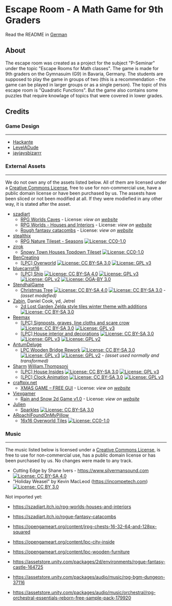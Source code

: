 # Escape Room - A Math Game for 9th Graders
Read the README in [German](README.de.md)

## About
The escape room was created as a project for the subject "P-Seminar" under the topic "Escape Rooms for Math classes". The game is made for 9th graders on the Gymnasuim (G9) in Bavaria, Germany. The students are supposed to play the game in groups of two (this is a recommendation - the game can be played in larger groups or as a single person). The topic of this escape room is "Quadratic Functions". But the game also contains some puzzles that require knowlage of topics that were covered in lower grades. 
## Credits
### Game Design
---
- [Hackante](https://github.com/Hackante)
- [LevelADude](https://github.com/LevelADude)
- [jayjaysbizarrr](https://github.com/jayjaysbizarrr)

### External Assets
---
We do not own any of the assets listed below. All of them are licensed under a [Creative Commons License](https://creativecommons.org/licenses/), free to use for non-commercial use, have a public domain license or have been purchased by us. The assests have been sliced or not been modified at all. If they were modiefied in any other way, it is stated after the asset.
- [szadiart](https://itch.io/profile/szadiart)
  - [RPG Worlds Caves](https://szadiart.itch.io/rpg-worlds-ca) - License: *view on [website](https://szadiart.itch.io/rpg-worlds-ca#:~:text=a%20lot%20more-,%3E%3E%3E%20License%20for%20Everyone.,Credit%20is%20not%20required%20but%20appreciated.,-.PNG%20and%20.PSD)*
  - [RPG Worlds - Houses and Interiors](https://szadiart.itch.io/rpg-worlds-houses-and-interiors) - License: *view on [website](https://szadiart.itch.io/rpg-worlds-houses-and-interiors#:~:text=and%20closed%20versions%20%2D%2D%2D-,%3E%3E%3E%20License%20for%20Everyone.,Credit%20is%20not%20required%20but%20appreciated.,-.PNG%20and%20.PSD)*
  - [Rough fantasy catacombs](
https://szadiart.itch.io/rogue-fantasy-catacombs) - License: *view on [website](https://szadiart.itch.io/rogue-fantasy-catacombs#:~:text=%2D%2D%2D%20License%20for%20Everyone,original%20or%20changed)*
- [stealthix](https://itch.io/profile/stealthix)
  - [RPG Nature Tileset - Seasons](https://stealthix.itch.io/rpg-nature-tileset) [![License: CC0-1.0](https://img.shields.io/badge/License-CC0%201.0-lightgrey.svg)](http://creativecommons.org/publicdomain/zero/1.0/)
- [zirok](https://itch.io/profile/zirok)
  - [Snowy Town Houses Topdown Tileset](https://zirok.itch.io/topdown-snow-town-tilemap) [![License: CC0-1.0](https://img.shields.io/badge/License-CC0%201.0-lightgrey.svg)](http://creativecommons.org/publicdomain/zero/1.0/)
- [BenCreating](https://opengameart.org/users/bencreating)
  - [[LPC] Overworld](https://opengameart.org/content/lpc-overworld-0) [![License: CC BY-SA 3.0](https://img.shields.io/badge/License-CC%20BY--SA%203.0-lightgrey.svg)](https://creativecommons.org/licenses/by-sa/3.0/) [![License: GPL v3](https://img.shields.io/badge/License-GPLv3-blue.svg)](https://www.gnu.org/licenses/gpl-3.0)
- [bluecarrot16](https://opengameart.org/users/bluecarrot16)
  - [[LPC] Ship](https://opengameart.org/content/lpc-ship) [![License: CC BY-SA 4.0](https://img.shields.io/badge/License-CC%20BY--SA%204.0-lightgrey.svg)](https://creativecommons.org/licenses/by-sa/4.0/) [![License: GPL v3](https://img.shields.io/badge/License-GPLv3-blue.svg)](https://www.gnu.org/licenses/gpl-3.0) [![License: GPL v2](https://img.shields.io/badge/License-GPL%20v2-blue.svg)](https://www.gnu.org/licenses/old-licenses/gpl-2.0.en.html) [![License: OGA-BY 3.0](https://img.shields.io/badge/License-OGA--BY_3.0-purple.svg)
](https://static.opengameart.org/OGA-BY-3.0.txt)
- [StendhalGame](https://opengameart.org/users/stendhalgame)
  - [Christmas Tree](https://opengameart.org/content/christmas-tree-0) [![License: CC BY-SA 4.0](https://img.shields.io/badge/License-CC%20BY--SA%204.0-lightgrey.svg)](https://creativecommons.org/licenses/by-sa/4.0/) [![License: CC BY-SA 3.0](https://img.shields.io/badge/License-CC%20BY--SA%203.0-lightgrey.svg)](https://creativecommons.org/licenses/by-sa/3.0/) - *(asset modefied)*
- [Zabin](https://opengameart.org/users/zabin), Daniel Cook, yd, Jetrel
  - [2d Lost Garden Zelda style tiles winter theme with additions](https://opengameart.org/content/2d-lost-garden-zelda-style-tiles-winter-theme-with-additions) [![License: CC BY-SA 3.0](https://img.shields.io/badge/License-CC%20BY--SA%203.0-lightgrey.svg)](https://creativecommons.org/licenses/by-sa/3.0/)
- [Reemax](https://opengameart.org/users/reemax)
  - [[LPC] Signposts, graves, line cloths and scare crow](https://opengameart.org/content/lpc-signposts-graves-line-cloths-and-scare-crow) [![License: CC BY-SA 3.0](https://img.shields.io/badge/License-CC%20BY--SA%203.0-lightgrey.svg)](https://creativecommons.org/licenses/by-sa/3.0/) [![License: GPL v3](https://img.shields.io/badge/License-GPLv3-blue.svg)](https://www.gnu.org/licenses/gpl-3.0)
  - [[LPC] House interior and decorations](https://opengameart.org/content/lpc-house-interior-and-decorations) [![License: CC BY-SA 3.0](https://img.shields.io/badge/License-CC%20BY--SA%203.0-lightgrey.svg)](https://creativecommons.org/licenses/by-sa/3.0/) [![License: GPL v3](https://img.shields.io/badge/License-GPLv3-blue.svg)](https://www.gnu.org/licenses/gpl-3.0) [![License: GPL v2](https://img.shields.io/badge/License-GPL%20v2-blue.svg)](https://www.gnu.org/licenses/old-licenses/gpl-2.0.en.html)
- [AntumDeluge](https://opengameart.org/users/antumdeluge)
  - [LPC Wooden Bridge Rework](https://opengameart.org/content/lpc-wooden-bridge-rework) [![License: CC BY-SA 3.0](https://img.shields.io/badge/License-CC%20BY--SA%203.0-lightgrey.svg)](https://creativecommons.org/licenses/by-sa/3.0/) [![License: GPL v3](https://img.shields.io/badge/License-GPLv3-blue.svg)](https://www.gnu.org/licenses/gpl-3.0) [![License: GPL v2](https://img.shields.io/badge/License-GPL%20v2-blue.svg)](https://www.gnu.org/licenses/old-licenses/gpl-2.0.en.html) - *(asset used normally and transformed)*
- [Sharm](http://opengameart.org/users/sharm) [William.Thompsonj](https://opengameart.org/users/williamthompsonj)
  - [[LPC] House Insides](https://opengameart.org/content/lpc-house-insides) [![License: CC BY-SA 3.0](https://img.shields.io/badge/License-CC%20BY--SA%203.0-lightgrey.svg)](https://creativecommons.org/licenses/by-sa/3.0/) [![License: GPL v3](https://img.shields.io/badge/License-GPLv3-blue.svg)](https://www.gnu.org/licenses/gpl-3.0)
  - [[LPC] Clock Animation](https://opengameart.org/content/lpc-clock-animation) [![License: CC BY-SA 3.0](https://img.shields.io/badge/License-CC%20BY--SA%203.0-lightgrey.svg)](https://creativecommons.org/licenses/by-sa/3.0/) [![License: GPL v3](https://img.shields.io/badge/License-GPLv3-blue.svg)](https://www.gnu.org/licenses/gpl-3.0)
- [craftpix.net](https://craftpix.net/)
  - [XMAS GAME – FREE GUI](https://craftpix.net/freebies/xmas-games-gui/) - License: *view on [website](https://craftpix.net/file-licenses/#:~:text=revoke%20the%20license.-,2.%20FREEBIE%20PRODUCTS,-2.1%20CAPABILITIES)*
- [Viexgamer](https://viexgamer.itch.io/)
  - [Rain and Snow 2d Game v1.0](https://viexgamer.itch.io/rain-and-snow) - License: *view on [website](https://viexgamer.itch.io/rain-and-snow#:~:text=You%20can%20use%20this%20asset%20for%20personal%20and%20commercial%20purpose%2C%20you%20can%20modify%20this%20object%20to%20your%20needs.%20Credit%20is%20not%20required%20but%20would%20be%20appreciated)*
- [Julien](https://opengameart.org/users/julien)
  - [Sparkles](https://opengameart.org/content/sparkles) [![License: CC BY-SA 3.0](https://img.shields.io/badge/License-CC%20BY--SA%203.0-lightgrey.svg)](https://creativecommons.org/licenses/by-sa/3.0/)
- [ARoachIFoundOnMyPillow](https://opengameart.org/users/aroachifoundonmypillow)
  - [16x16 Overworld Tiles](https://opengameart.org/content/16x16-overworld-tiles-0) [![License: CC0-1.0](https://img.shields.io/badge/License-CC0%201.0-lightgrey.svg)](http://creativecommons.org/publicdomain/zero/1.0/)

### Music
---
The music listed below is licensed under a [Creative Commons License](https://creativecommons.org/licenses/), is free to use for non-commercial use, has a public domain license or has been purchased by us. No changes were made to any track.
- Cutting Edge by Shane Ivers - https://www.silvermansound.com [![License: CC BY-SA 4.0](https://img.shields.io/badge/License-CC%20BY--SA%204.0-lightgrey.svg)](https://creativecommons.org/licenses/by-sa/4.0/)
- "Holiday Weasel" by Kevin MacLeod (https://incompetech.com) [![License: CC BY 3.0](https://img.shields.io/badge/License-CC%20BY%203.0-lightgrey.svg)](https://creativecommons.org/licenses/by/3.0/)

Not imported yet:
- https://szadiart.itch.io/rpg-worlds-houses-and-interiors
- https://szadiart.itch.io/rogue-fantasy-catacombs

- https://opengameart.org/content/jrpg-chests-16-32-64-and-128px-squared
- https://opengameart.org/content/lpc-city-inside
- https://opengameart.org/content/lpc-wooden-furniture

- https://assetstore.unity.com/packages/2d/environments/rogue-fantasy-castle-164725
- https://assetstore.unity.com/packages/audio/music/rpg-bgm-dungeon-37116
- https://assetstore.unity.com/packages/audio/music/orchestral/rpg-orchestral-essentials-reborn-free-sample-pack-179920
